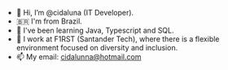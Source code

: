 - 👋 Hi, I’m @cidaluna (IT Developer).
- 🇧🇷  I'm from Brazil.
- 👀 I've been learning Java, Typescript and SQL.
- 💞️ I work at F1RST (Santander Tech), where there is a flexible environment focused on diversity and inclusion.
- 📫 My email: cidalunna@hotmail.com

<!---
cidaluna/cidaluna is a ✨ special ✨ repository because its `README.md` (this file) appears on your GitHub profile.
You can click the Preview link to take a look at your changes.
--->

